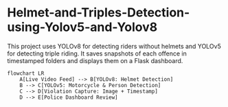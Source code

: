# Helmet-and-Triples-Detection-using-Yolov5-and-Yolov8
This project uses YOLOv8 for detecting riders without helmets and YOLOv5 for detecting triple riding.   It saves snapshots of each offence in timestamped folders and displays them on a Flask dashboard.
```mermaid
flowchart LR
    A[Live Video Feed] --> B[YOLOv8: Helmet Detection]
    B --> C[YOLOv5: Motorcycle & Person Detection]
    C --> D[Violation Capture: Image + Timestamp]
    D --> E[Police Dashboard Review]
